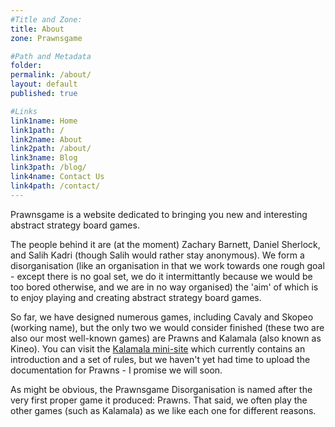 ```yaml
---
#Title and Zone:
title: About
zone: Prawnsgame

#Path and Metadata
folder: 
permalink: /about/
layout: default
published: true

#Links
link1name: Home
link1path: /
link2name: About
link2path: /about/
link3name: Blog
link3path: /blog/
link4name: Contact Us
link4path: /contact/
---
```


Prawnsgame is a website dedicated to bringing you new and interesting abstract strategy board games.

The people behind it are (at the moment) Zachary Barnett, Daniel Sherlock, and Salih Kadri (though Salih would rather stay anonymous). We form a disorganisation (like an organisation in that we work towards one rough goal - except there is no goal set, we do it intermittantly because we would be too bored otherwise, and we are in no way organised) the 'aim' of which is to enjoy playing and creating abstract strategy board games.

So far, we have designed numerous games, including Cavaly and Skopeo (working name), but the only two we would consider finished (these two are also our most well-known games) are Prawns and Kalamala (also known as Kineo). You can visit the [Kalamala mini-site](/kalamala/) which currently contains an introduction and a set of rules, but we haven't yet had time to upload the documentation for Prawns - I promise we will soon.

As might be obvious, the Prawnsgame Disorganisation is named after the very first proper game it produced: Prawns. That said, we often play the other games (such as Kalamala) as we like each one for different reasons.